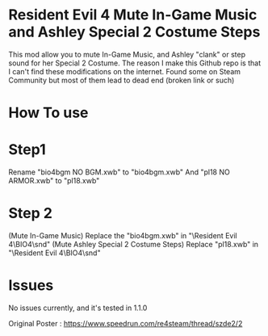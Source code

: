 # Resident Evil 4 Mute In-Game Music and Ashley Special 2 Costume Steps
This mod allow you to mute In-Game Music, and Ashley "clank" or step sound for her Special 2 Costume.
The reason I make this Github repo is that I can't find these modifications on the internet. Found some on Steam Community but most of them lead to dead end (broken link or such)

# How To use
# Step1
Rename "bio4bgm NO BGM.xwb" to "bio4bgm.xwb" 
And "pl18 NO ARMOR.xwb" to "pl18.xwb"

# Step 2
(Mute In-Game Music) Replace the "bio4bgm.xwb" in "\Resident Evil 4\BIO4\snd"
(Mute Ashley Special 2 Costume Steps) Replace "pl18.xwb" in "\Resident Evil 4\BIO4\snd"

# Issues
No issues currently, and it's tested in 1.1.0

Original Poster : https://www.speedrun.com/re4steam/thread/szde2/2
